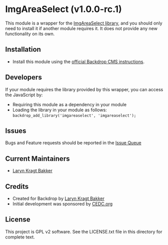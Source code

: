 ImgAreaSelect (v1.0.0-rc.1)
======================

This module is a wrapper for the [ImgAreaSelect library](https://github.com/odyniec/imgareaselect),
and you should only need to install it if another module requires it. It does
not provide any new functionality on its own.

Installation
------------

- Install this module using the [official Backdrop CMS instructions](https://backdropcms.org/guide/modules).

Developers
------------

If your module requires the library provided by this wrapper, you can access the
JavaScript by:

- Requiring this module as a dependency in your module
- Loading the library in your module as follows: `backdrop_add_library('imgareaselect', 'imgareaselect');`

Issues
------

Bugs and Feature requests should be reported in the [Issue Queue](https://github.com/backdrop-contrib/imgareaselect/issues)

Current Maintainers
-------------------

- [Laryn Kragt Bakker](https://github.com/laryn/)

Credits
-------

- Created for Backdrop by [Laryn Kragt Bakker](https://github.com/laryn/)
- Initial development was sponsored by [CEDC.org](https://CEDC.org)

License
-------

This project is GPL v2 software. See the LICENSE.txt file in this directory for
complete text.

